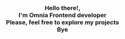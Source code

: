 <h3 align="center">
  Hello there!, <br>
I'm Omnia Frontend developer <br>
Please, feel free to explore my projects <br>
Bye
</h3>
